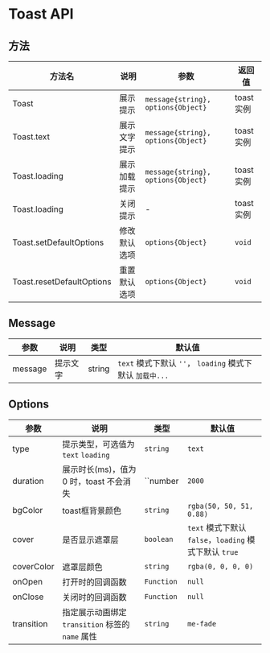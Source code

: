 # Toast API

## 方法

| 方法名                    | 说明         | 参数                               | 返回值    |
| ------------------------- | ------------ | ---------------------------------- | --------- |
| Toast                     | 展示提示     | `message{string}, options{Object}` | toast实例 |
| Toast.text                | 展示文字提示 | `message{string}, options{Object}` | toast实例 |
| Toast.loading             | 展示加载提示 | `message{string}, options{Object}` | toast实例 |
| Toast.loading             | 关闭提示     | -                                  | toast实例 |
| Toast.setDefaultOptions   | 修改默认选项 | `options{Object}`                  | `void`    |
| Toast.resetDefaultOptions | 重置默认选项 | `options{Object}`                  | `void`    |

## Message

| 参数    | 说明     | 类型   | 默认值                                                    |
| ------- | -------- | ------ | --------------------------------------------------------- |
| message | 提示文字 | string | `text` 模式下默认 `''`， `loading` 模式下默认 `加载中...` |



## Options

| 参数       | 说明                                             | 类型        | 默认值                                                 |
| ---------- | ------------------------------------------------ | ----------- | ------------------------------------------------------ |
| type       | 提示类型，可选值为 `text` `loading`              | `string`    | `text`                                                 |
| duration   | 展示时长(ms)，值为 0 时，toast 不会消失          | ``number    | `2000`                                                 |
| bgColor    | toast框背景颜色                                  | `string`    | `rgba(50, 50, 51, 0.88)`                               |
| cover      | 是否显示遮罩层                                   | `boolean`   | `text` 模式下默认 `false`，`loading` 模式下默认 `true` |
| coverColor | 遮罩层颜色                                       | `string`    | `rgba(0, 0, 0, 0)`                                     |
| onOpen     | 打开时的回调函数                                 | `Function ` | `null`                                                 |
| onClose    | 关闭时的回调函数                                 | `Function ` | `null`                                                 |
| transition | 指定展示动画绑定 `transition` 标签的 `name` 属性 | `string`    | `me-fade`                                              |

